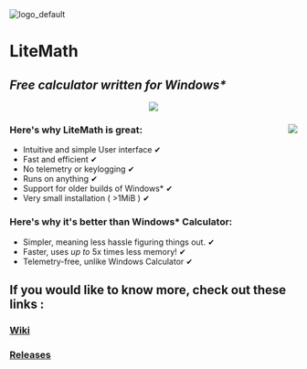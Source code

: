 <picture>
  <source media="(prefers-color-scheme: dark)" srcset="https://github.com/2606bih/LiteMath/assets/142507461/d1cb240d-cd68-4730-8e4f-7c68a1902a67">
  <source media="(prefers-color-scheme: light)" srcset="https://github.com/2606bih/LiteMath/assets/142507461/88d80200-6b6c-4668-bd00-185c9072da19">
  <img alt="logo_default" src="https://github.com/2606bih/LiteMath/assets/142507461/d1cb240d-cd68-4730-8e4f-7c68a1902a67">
</picture>

# LiteMath

## _Free calculator written for Windows*_
<p align = "center">
<a href="./LICENSE.md"><img src="https://img.shields.io/badge/license-MIT-orange.svg"></a>
</p>

### Here's why LiteMath is great:  <img align="right" src="https://github.com/2606bih/LiteMath/assets/142507461/57085c2f-6f38-4087-9a11-e518886a0bee"> 
- Intuitive and simple User interface ✔
- Fast and efficient ✔
- No telemetry or keylogging ✔
- Runs on anything ✔
- Support for older builds of Windows* ✔
- Very small installation ( >1MiB ) ✔

### Here's why it's better than Windows* Calculator:
- Simpler, meaning less hassle figuring things out. ✔
- Faster, uses _up to_ 5x times less memory! ✔
- Telemetry-free, unlike Windows Calculator ✔

## If you would like to know more, check out these links :
### [Wiki](https://github.com/2606bih/LiteMath/wiki)
### [Releases](https://github.com/2606bih/LiteMath/tags)
